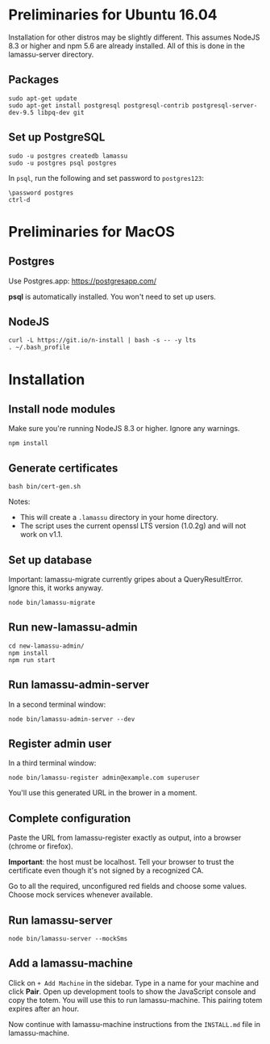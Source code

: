 # Preliminaries for Ubuntu 16.04

Installation for other distros may be slightly different. This assumes NodeJS 8.3 or higher and npm 5.6 are already installed. All of this is done in the lamassu-server directory.

## Packages

```
sudo apt-get update
sudo apt-get install postgresql postgresql-contrib postgresql-server-dev-9.5 libpq-dev git
```

## Set up PostgreSQL

```
sudo -u postgres createdb lamassu
sudo -u postgres psql postgres
```

In ``psql``, run the following and set password to ``postgres123``:

```
\password postgres
ctrl-d
```

# Preliminaries for MacOS

## Postgres

Use Postgres.app: https://postgresapp.com/

**psql** is automatically installed. You won't need to set up users.

## NodeJS

```
curl -L https://git.io/n-install | bash -s -- -y lts
. ~/.bash_profile
```

# Installation

## Install node modules

Make sure you're running NodeJS 8.3 or higher. Ignore any warnings.

```
npm install
```

## Generate certificates

```
bash bin/cert-gen.sh
```

Notes: 
  - This will create a ``.lamassu`` directory in your home directory.
  - The script uses the current openssl LTS version (1.0.2g) and will not work on v1.1.
  
## Set up database

Important: lamassu-migrate currently gripes about a QueryResultError. Ignore this, it works anyway.

```
node bin/lamassu-migrate
```

## Run new-lamassu-admin

```
cd new-lamassu-admin/
npm install
npm run start
```

## Run lamassu-admin-server

In a second terminal window:

```
node bin/lamassu-admin-server --dev
```

## Register admin user

In a third terminal window:

```
node bin/lamassu-register admin@example.com superuser
```

You'll use this generated URL in the brower in a moment.

## Complete configuration

Paste the URL from lamassu-register exactly as output, into a browser (chrome or firefox).

**Important**: the host must be localhost. Tell your browser to trust the certificate even though it's not signed by a recognized CA.

Go to all the required, unconfigured red fields and choose some values. Choose mock services whenever available.

## Run lamassu-server

```
node bin/lamassu-server --mockSms
```

## Add a lamassu-machine

Click on ``+ Add Machine`` in the sidebar. Type in a name for your machine and click **Pair**. Open up development tools to show the JavaScript console and copy the totem. You will use this to run lamassu-machine. This pairing totem expires after an hour.

Now continue with lamassu-machine instructions from the ``INSTALL.md`` file in lamassu-machine.
